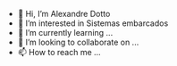 - 👋 Hi, I’m Alexandre Dotto
- 👀 I’m interested in Sistemas embarcados
- 🌱 I’m currently learning ...
- 💞️ I’m looking to collaborate on ...
- 📫 How to reach me ...

<!---
alexdotto/alexdotto is a ✨ special ✨ repository because its `README.md` (this file) appears on your GitHub profile.
You can click the Preview link to take a look at your changes.
--->
